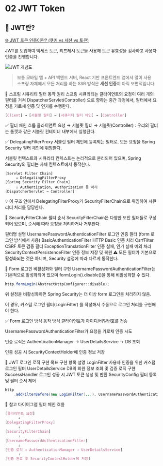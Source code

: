 # 02 JWT Token

## 🔐 JWT란?

[🌐 JWT 토큰 인증이란? (쿠키 vs 세션 vs 토큰)](https://inpa.tistory.com/entry/WEB-%F0%9F%93%9A-JWTjson-web-token-%EB%9E%80-%F0%9F%92%AF-%EC%A0%95%EB%A6%AC)

JWT를 도입하여 액세스 토큰, 리프레시 토큰을 사용해 토큰 유효성을 검사하고 사용자 인증을 진행합니다.

![JWT 개념도](attachment:1fbe5032-6423-48ad-907e-043915cbad00:image.png)

> 보통 모바일 앱 + API 백엔드 서버, React 기반 프론트엔드 앱에서 많이 사용  
> 스프링 자체에서 모든 처리를 하는 SSR 방식은 **세션 인증**이 아직 보편적입니다.

🔐 스프링 시큐리티 필터 동작 원리
스프링 시큐리티는 클라이언트의 요청이 여러 개의 필터를 거쳐 DispatcherServlet(Controller) 으로 향하는 중간 과정에서, 필터에서 요청을 가로채 인증 및 인가를 수행한다.

```css
[Client] → [서블릿 필터] → [시큐리티 필터 체인] → [Controller]
```
✅ 필터 체인 흐름
클라이언트 요청 → 서블릿 필터 → 서블릿(Controller)
: 우리의 필터는 톰캣과 같은 서블릿 컨테이너 내부에서 실행된다.

✅ DelegatingFilterProxy
서블릿 필터 체인에 등록되는 필터로, 모든 요청을 Spring Security 필터 체인에 위임한다.

서블릿 컨텍스트와 시큐리티 컨텍스트는 논리적으로 분리되어 있으며,
Spring Security의 필터는 자체 컨텍스트에서 동작한다.

```plaintext
[Servlet Filter Chain]
     ↓ DelegatingFilterProxy
[Spring Security Filter Chain]
     ↓ Authentication, Authorization 등 처리
[DispatcherServlet → Controller]
```
💡 이 구조 안에서 DelegatingFilterProxy가 SecurityFilterChain으로 위임하여 시큐리티 처리를 담당한다.

🔄 SecurityFilterChain 필터 순서
SecurityFilterChain은 다양한 보안 필터들로 구성되어 있으며, 순서에 따라 요청을 처리하거나 거부한다.

필터명	설명
UsernamePasswordAuthenticationFilter	로그인 인증 필터 (form 로그인 방식에서 사용)
BasicAuthenticationFilter	HTTP Basic 인증 처리
CsrfFilter	CSRF 토큰 검증 필터
ExceptionTranslationFilter	인증 실패, 인가 실패 예외 처리
SecurityContextPersistenceFilter	인증 정보 저장 및 복원
⚠️ 모든 필터가 기본으로 활성화되는 것은 아니며, Security 설정에 따라 다르게 동작한다.

🚫 Form 로그인 비활성화와 필터 구현
UsernamePasswordAuthenticationFilter는 기본적으로 활성화되어 있으며
formLogin().disable()을 통해 비활성화할 수 있다.

```java
http.formLogin(AbstractHttpConfigurer::disable);
```
위 설정을 비활성화하면 Spring Security는 더 이상 form 로그인을 처리하지 않음.

이 경우, 커스텀 로그인 필터(LoginFilter) 를 작성해서 수동으로 로그인 처리를 구현해야 한다.

✅ Form 로그인 방식 동작 방식
클라이언트가 아이디/비밀번호를 전송

UsernamePasswordAuthenticationFilter가 요청을 가로채 인증 시도

인증 로직은 AuthenticationManager → UserDetailsService → DB 조회

인증 성공 시 SecurityContextHolder에 인증 정보 저장

🎯 JWT 로그인 로직 구현 목표
구현 항목	설명
LoginFilter	사용자 인증을 위한 커스텀 로그인 필터
UserDetailsService	DB의 회원 정보 조회 및 검증 로직 구현
SuccessHandler	로그인 성공 시 JWT 토큰 생성 및 반환
SecurityConfig	필터 등록 및 필터 순서 제어
```java
http
    .addFilterBefore(new LoginFilter(...), UsernamePasswordAuthenticationFilter.class);
```
🧩 참고 다이어그램
필터 체인 흐름
```css
[클라이언트 요청]
      ↓
[DelegatingFilterProxy]
      ↓
[SecurityFilterChain]
      ↓
[UsernamePasswordAuthenticationFilter]
      ↓
[인증 로직 → AuthenticationManager → UserDetailsService]
      ↓
[인증 완료 후 SecurityContextHolder에 저장]
```
